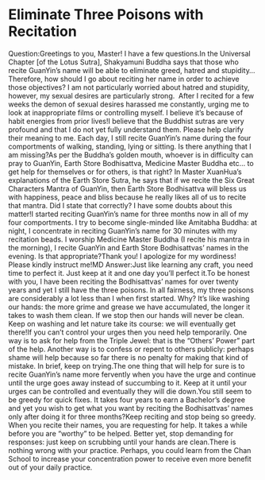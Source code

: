 # Eliminate Three Poisons with Recitation

​Question:Greetings to you, Master! I have a few questions.​In the Universal Chapter [of the Lotus Sutra], Shakyamuni Buddha says that those who recite GuanYin’s name will be able to eliminate greed, hatred and stupidity… Therefore, how should I go about reciting her name in order to achieve those objectives? I am not particularly worried about hatred and stupidity, however, my sexual desires are particularly strong.       After I recited for a few weeks the demon of sexual desires harassed me constantly, urging me to look at inappropriate films or controlling myself. I believe it’s because of habit energies from prior lives!I believe that the Buddhist sutras are very profound and that I do not yet fully understand them. Please help clarify their meaning to me. Each day, I still recite GuanYin’s name during the four comportments of walking, standing, lying or sitting. Is there anything that I am missing?As per the Buddha’s golden mouth, whoever is in difficulty can pray to GuanYin, Earth Store Bodhisattva, Medicine Master Buddha etc… to get help for themselves or for others, is that right? In Master XuanHua’s explanations of the Earth Store Sutra, he says that if we recite the Six Great Characters Mantra of GuanYin, then Earth Store Bodhisattva will bless us with happiness, peace and bliss because he really likes all of us to recite that mantra. Did I state that correctly? I have some doubts about this matter!I started reciting GuanYin’s name for three months now in all of my four comportments. I try to become single-minded like Amitabha Buddha: at night, I concentrate in reciting GuanYin’s name for 30 minutes with my recitation beads. I worship Medicine Master Buddha (I recite his mantra in the morning), I recite GuanYin and Earth Store Bodhisattvas’ names in the evening. Is that appropriate?Thank you! I apologize for my wordiness! Please kindly instruct me!​MD  Answer:Just like learning any craft, you need time to perfect it. Just keep at it and one day you’ll perfect it.To be honest with you, I have been reciting the Bodhisattvas’ names for over twenty years and yet I still have the three poisons. In all fairness, my three poisons are considerably a lot less than I when first started. Why? It’s like washing our hands: the more grime and grease we have accumulated, the longer it takes to wash them clean. If we stop then our hands will never be clean. Keep on washing and let nature take its course: we will eventually get there!If you can’t control your urges then you need help temporarily. One way is to ask for help from the Triple Jewel: that is the “Others’ Power” part of the help. Another way is to confess or repent to others publicly: perhaps shame will help because so far there is no penalty for making that kind of mistake. In brief, keep on trying.The one thing that will help for sure is to recite GuanYin’s name more fervently when you have the urge and continue until the urge goes away instead of succumbing to it. Keep at it until your urges can be controlled and eventually they will die down.You still seem to be greedy for quick fixes. It takes four years to earn a Bachelor’s degree and yet you wish to get what you want by reciting the Bodhisattvas’ names only after doing it for three months?Keep reciting and stop being so greedy. When you recite their names, you are requesting for help. It takes a while before you are “worthy” to be helped. Better yet, stop demanding for responses: just keep on scrubbing until your hands are clean.​There is nothing wrong with your practice. Perhaps, you could learn from the Chan School to increase your concentration power to receive even more benefit out of your daily practice.